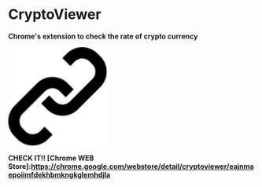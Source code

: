 # CryptoViewer
<strong>Chrome's extension to check the rate of crypto currency</strong>

<img src="icon19.png" width="200">

<strong>CHECK IT!! [Chrome WEB Store]:https://chrome.google.com/webstore/detail/cryptoviewer/eajnmaepoiimfdekhbmkngkglemhdjla
